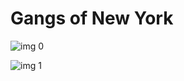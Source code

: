 # Gangs of New York

![img 0](https://i.imgur.com/WwlAIH0.jpg)

![img 1](https://i.imgur.com/Y8PRHN6.jpg)


